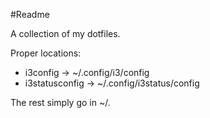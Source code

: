 #Readme

A collection of my dotfiles.

Proper locations:

* i3config → ~/.config/i3/config
* i3statusconfig → ~/.config/i3status/config

The rest simply go in ~/.